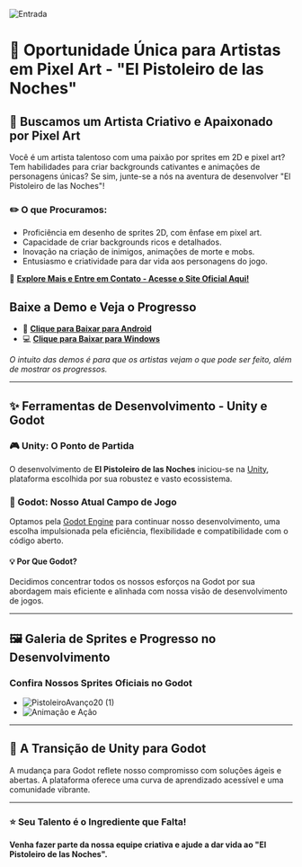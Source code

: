 ![Entrada](https://github.com/MestreWilll/GodotV4-Learning-ElPistoleiroGame/assets/87247824/4ccf21f5-fc2d-4c24-97e9-e87afd187c4b)

# :cowboy_hat_face: Oportunidade Única para Artistas em Pixel Art - "El Pistoleiro de las Noches"

## :art: Buscamos um Artista Criativo e Apaixonado por Pixel Art
Você é um artista talentoso com uma paixão por sprites em 2D e pixel art? Tem habilidades para criar backgrounds cativantes e animações de personagens únicas? Se sim, junte-se a nós na aventura de desenvolver "El Pistoleiro de las Noches"!

### :pencil2: O que Procuramos:
- Proficiência em desenho de sprites 2D, com ênfase em pixel art.
- Capacidade de criar backgrounds ricos e detalhados.
- Inovação na criação de inimigos, animações de morte e mobs.
- Entusiasmo e criatividade para dar vida aos personagens do jogo.

:link: [**Explore Mais e Entre em Contato - Acesse o Site Oficial Aqui!**](https://game.willdev.com.br/)

## Baixe a Demo e Veja o Progresso

- 📱 [**Clique para Baixar para Android**](https://dl.dropboxusercontent.com/scl/fi/f4m66z2mxes4oe3d9o4tz/El-Pistoleiro-de-las-noches_Alpha_Demo.apk?rlkey=tv2odhwsy4wvtd8m27vflnou4&dl=0)
- 💻 [**Clique para Baixar para Windows**](https://dl.dropboxusercontent.com/scl/fi/837418abi1c8uahk1zlch/El-Pistoleiro-de-las-nochesDEMO.rar?rlkey=v4our8vlmscf5pgx7ih7mygyi&dl=0)

*O intuito das demos é para que os artistas vejam o que pode ser feito, além de mostrar os progressos.*

---

## :sparkles: Ferramentas de Desenvolvimento - Unity e Godot

### :video_game: Unity: O Ponto de Partida
O desenvolvimento de **El Pistoleiro de las Noches** iniciou-se na [Unity](https://unity.com), plataforma escolhida por sua robustez e vasto ecossistema.

### :rocket: Godot: Nosso Atual Campo de Jogo
Optamos pela [Godot Engine](https://godotengine.org) para continuar nosso desenvolvimento, uma escolha impulsionada pela eficiência, flexibilidade e compatibilidade com o código aberto.

#### :bulb: Por Que Godot?
Decidimos concentrar todos os nossos esforços na Godot por sua abordagem mais eficiente e alinhada com nossa visão de desenvolvimento de jogos.

---

## :framed_picture: Galeria de Sprites e Progresso no Desenvolvimento

### Confira Nossos Sprites Oficiais no Godot
- ![PistoleiroAvanço20 (1)](https://github.com/MestreWilll/GodotV4-Learning-ElPistoleiroGame/assets/87247824/0640cc20-2257-4354-b4cb-a20e788c87c3)
- ![Animação e Ação](https://github.com/MestreWilll/GodotV4-Learning-ElPistoleiroGame/assets/87247824/7de407df-f57b-461c-aac0-5793dd51e2f2)

---

## :twisted_rightwards_arrows: A Transição de Unity para Godot
A mudança para Godot reflete nosso compromisso com soluções ágeis e abertas. A plataforma oferece uma curva de aprendizado acessível e uma comunidade vibrante.

---

### :star: Seu Talento é o Ingrediente que Falta!
**Venha fazer parte da nossa equipe criativa e ajude a dar vida ao "El Pistoleiro de las Noches".**
